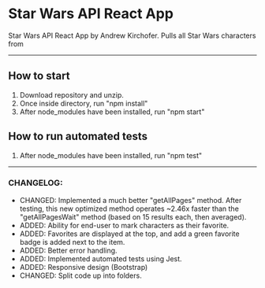 # Star Wars API React App
 Star Wars API React App by Andrew Kirchofer. Pulls all Star Wars characters from 
 
 ---
 
 ## How to start
 1. Download repository and unzip.
 2. Once inside directory, run "npm install"
 3. After node_modules have been installed, run "npm start"
 
 ## How to run automated tests
 1. After node_modules have been installed, run "npm test"
 
 ---
 
 ### CHANGELOG:
 - CHANGED: Implemented a much better "getAllPages" method. After testing, this new optimized method operates ~2.46x faster than the "getAllPagesWait" method (based on 15 results each, then averaged).
- ADDED: Ability for end-user to mark characters as their favorite.
- ADDED: Favorites are displayed at the top, and add a green favorite badge is added next to the item.
- ADDED: Better error handling.
- ADDED: Implemented automated tests using Jest.
- ADDED: Responsive design (Bootstrap)
- CHANGED: Split code up into folders.
